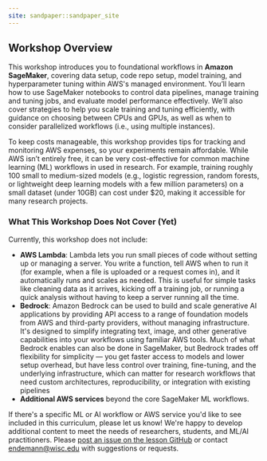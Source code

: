 ```yaml
---
site: sandpaper::sandpaper_site
---
```


## Workshop Overview

This workshop introduces you to foundational workflows in **Amazon SageMaker**, covering data setup, code repo setup, model training, and hyperparameter tuning within AWS's managed environment. You’ll learn how to use SageMaker notebooks to control data pipelines, manage training and tuning jobs, and evaluate model performance effectively. We’ll also cover strategies to help you scale training and tuning efficiently, with guidance on choosing between CPUs and GPUs, as well as when to consider parallelized workflows (i.e., using multiple instances).

To keep costs manageable, this workshop provides tips for tracking and monitoring AWS expenses, so your experiments remain affordable. While AWS isn’t entirely free, it can be very cost-effective for common machine learning (ML) workflows in used in research. For example, training roughly 100 small to medium-sized models (e.g., logistic regression, random forests, or lightweight deep learning models with a few million parameters) on a small dataset (under 10GB) can cost under $20, making it accessible for many research projects. 

### What This Workshop Does Not Cover (Yet)

Currently, this workshop does not include:

- **AWS Lambda**: Lambda lets you run small pieces of code without setting up or managing a server. You write a function, tell AWS when to run it (for example, when a file is uploaded or a request comes in), and it automatically runs and scales as needed. This is useful for simple tasks like cleaning data as it arrives, kicking off a training job, or running a quick analysis without having to keep a server running all the time.
- **Bedrock**: Amazon Bedrock can be used to build and scale generative AI applications by providing API access to a range of foundation models from AWS and third-party providers, without managing infrastructure. It's designed to simplify integrating text, image, and other generative capabilities into your workflows using familiar AWS tools. Much of what Bedrock enables can also be done in SageMaker, but Bedrock trades off flexibility for simplicity — you get faster access to models and lower setup overhead, but have less control over training, fine-tuning, and the underlying infrastructure, which can matter for research workflows that need custom architectures, reproducibility, or integration with existing pipelines
- **Additional AWS services** beyond the core SageMaker ML workflows.

If there's a specific ML or AI workflow or AWS service you'd like to see included in this curriculum, please let us know! We're happy to develop additional content to meet the needs of researchers, students, and ML/AI practitioners. Please [post an issue on the lesson GitHub](https://github.com/carpentries-incubator/ML_with_AWS_SageMaker/issues) or contact [endemann@wisc.edu](mailto:endemann@wisc.edu) with suggestions or requests.
